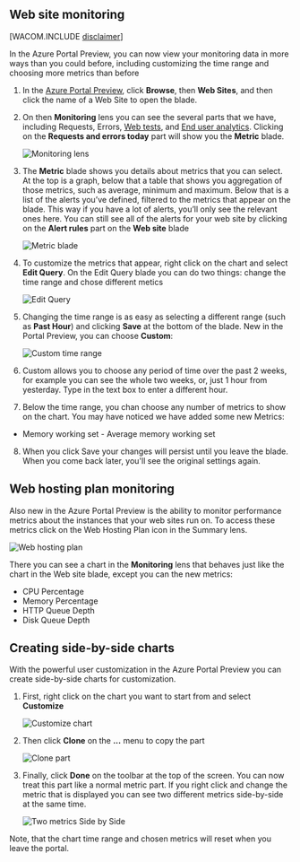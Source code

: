 <properties title="How to customize monitoring" pageTitle="How to customize monitoring" description="Learn how to customize monitoring charts in Azure." authors="stepsic"  />

## Web site monitoring

[WACOM.INCLUDE [disclaimer](../includes/disclaimer.md)]

In the Azure Portal Preview, you can now view your monitoring data in more ways than you could before, including customizing the time range and choosing more metrics than before

1. In the [Azure Portal Preview](https://portal.azure.com/), click **Browse**, then **Web Sites**, and then click the name of a Web Site to open the blade.

2. On then **Monitoring** lens you can see the several parts that we have, including  Requests, Errors, [Web tests](), and [End user analytics](). Clicking on the **Requests and errors today** part will show you the **Metric** blade.

   ![Monitoring lens](./media/insights-how-to-customize-monitoring/Insights_MonitoringChart.png)

3. The **Metric** blade shows you details about metrics that you can select. At the top is a graph, below that  a table that shows you aggregation of those metrics, such as average, minimum and maximum. Below that is a list of the alerts you’ve defined, filtered to the metrics that appear on the blade. This way if you have a lot of alerts, you’ll only see the relevant ones here. You can still see all of the alerts for your web site by clicking on the **Alert rules** part on the **Web site** blade

   ![Metric blade](./media/insights-how-to-customize-monitoring/Insights_MetricBlade.png)

4. To customize the metrics that appear, right click on the chart and select **Edit Query**. On the Edit Query blade you can do two things: change the time range and chose different metics 

   ![Edit Query](./media/insights-how-to-customize-monitoring/Insights_EditQuery.png)

5. Changing the time range is as easy as selecting a different range (such as **Past Hour**) and clicking **Save** at the bottom of the blade. New in the Portal Preview, you can choose **Custom**:

   ![Custom time range](./media/insights-how-to-customize-monitoring/Insights_CustomTime.png)
   
6. Custom allows you to choose any period of time over the past 2 weeks, for example you can see the whole two weeks, or, just 1 hour from yesterday. Type in the text box to enter a different hour.

7. Below the time range, you chan choose any number of metrics to show on the chart. You may have noticed we have added some new Metrics:
- Memory working set
- Average memory working set

8. When you click Save your changes will persist until you leave the blade. When you come back later, you'll see the original settings again.

## Web hosting plan monitoring

Also new in the Azure Portal Preview is the ability to monitor performance metrics about the instances that your web sites run on. To access these metrics click on the Web Hosting Plan icon in the Summary lens.

   ![Web hosting plan](./media/insights-how-to-customize-monitoring/Insights_WHPSelect.png)
   
There you can see a chart in the **Monitoring** lens that behaves just like the chart in the Web site blade, except you can the new metrics:
- CPU Percentage
- Memory Percentage
- HTTP Queue Depth
- Disk Queue Depth

## Creating side-by-side charts

With the powerful user customization in the Azure Portal Preview you can create side-by-side charts for customization.

1. First, right click on the chart you want to start from and select **Customize**

   ![Customize chart](./media/insights-how-to-customize-monitoring/Insights_Customize.png)

2. Then click **Clone** on the **...** menu to copy the part

   ![Clone part](./media/insights-how-to-customize-monitoring/Insights_ClonePart.png)

3. Finally, click **Done** on the toolbar at the top of the screen. You can now treat this part like a normal metric part. If you right click and change the metric that is displayed you can see two different metrics side-by-side at the same time.

   ![Two metrics Side by Side](./media/insights-how-to-customize-monitoring/Insights_SideBySide.png)
   
Note, that the chart time range and chosen metrics will reset when you leave the portal.



